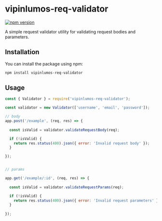 # vipinlumos-req-validator

[![npm version](https://badge.fury.io/js/vipinlumos-req-validator.svg)](https://badge.fury.io/js/vipinlumos-req-validator)

A simple request validator utility for validating request bodies and parameters.

## Installation

You can install the package using npm:

```bash
npm install vipinlumos-req-validator
``` 

## Usage
```js
const { Validator } = require('vipinlumos-req-validator');

const validator = new Validator(['username', 'email', 'password']);

// body
app.post('/example', (req, res) => {
 
  const isValid = validator.validateRequestBody(req);

  if (!isValid) {
    return res.status(400).json({ error: 'Invalid request body' });
  }

});
``` 

```js

// params

app.get('/example/:id', (req, res) => {
 
  const isValid = validator.validateRequestParams(req);

  if (!isValid) {
    return res.status(400).json({ error: 'Invalid request parameters' });
  }
 
});
``` 



